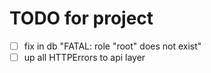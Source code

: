 # TODO for project

- [ ] fix in db "FATAL:  role "root" does not exist"
- [ ] up all HTTPErrors to api layer